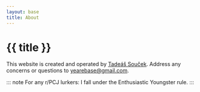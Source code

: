 ```yaml
---
layout: base
title: About
---
```


# {{ title }}

This website is created and operated by [Tadeáš Souček](https://github.com/tadeassoucek). Address any concerns or questions to [yearebase@gmail.com](mailto:yearebase@gmail.com).

::: note
For any r/PCJ lurkers: I fall under the Enthusiastic Youngster rule.
:::
